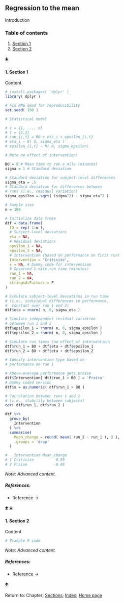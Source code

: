 ## Regression to the mean

Introduction

<a name="TOC"></a>
### Table of contents
1. <a href="#S01">Section 1</a>
2. <a href="#S02">Section 2</a>

<a href="#END">&#129147;</a>

<a name="S01"></a>
#### 1. Section 1

Content.

```R
# install.packages( 'dplyr' )
library( dplyr )

# Fix RNG seed for reproducibility
set.seed( 100 )

# Statistical model

# i = {1, ..., n}
# t = {1,2}
# run_{i,t} = B0 + eta_i + epsilon_{i,t}
# eta_i ~ N( 0, sigma_eta )
# epsilon_{i,t} ~ N( 0, sigma_epsilon)

# Note no effect of intervention!

B0 = 9 # Mean time to run a mile (minutes)
sigma = 1 # Standard deviation

# Standard deviation for subject-level differences
sigma_eta = .5
# Standard deviation for differences between 
# runs (i.e., residual variation)
sigma_epsilon = sqrt( (sigma^2) - sigma_eta^2 )

# Sample size
n = 100

# Initialize data frmae
dtf = data.frame(
  ID = rep( 1:n ),
  # Subject-level deviations
  eta = NA,
  # Residual deviations 
  epsilon_1 = NA,
  epsilon_2 = NA,
  # Intervention (based on performance on first run)
  Intervention = 'Criticize',
  x = NA, # Dummy code for intervention
  # Observed 1-mile run time (minutes)
  run_1 = NA,
  run_2 = NA,
  stringsAsFactors = F
)

# Simulate subject-level deviations in run time 
# (i.e., individual differences in performance,
#  constant over run 1 and 2)
dtf$eta = rnorm( n, 0, sigma_eta )

# Simulate independent residual variation 
# between run 1 and 2
dtf$epsilon_1 = rnorm( n, 0, sigma_epsilon )
dtf$epsilon_2 = rnorm( n, 0, sigma_epsilon )

# Simulate run times (no effect of intervention)
dtf$run_1 = B0 + dtf$eta + dtf$epsilon_1
dtf$run_2 = B0 + dtf$eta + dtf$epsilon_2

# Specify intervention type based on 
# performance on run 1

# Above-average performance gets praise
dtf$Intervention[ dtf$run_1 > B0 ] = 'Praise'
# Dummy coded version
dtf$x = as.numeric( dtf$run_1 > B0 )

# Correlation between runs 1 and 2
# (i.e., stability between subjects)
cor( dtf$run_1, dtf$run_2 )

dtf %>% 
  group_by( 
    Intervention
  ) %>% 
  summarise( 
    Mean_change = round( mean( run_2 - run_1 ), 2 ), 
    .groups = 'drop'
  )

#   Intervention Mean_change
# 1 Criticize          0.53
# 2 Praise            -0.48
```

*Note: Advanced content.*

##### References:

* Reference &rarr;

<a href="#TOC">&#129145;</a> <a href="#END">&#129147;</a>

<a name="S02"></a>
#### 1. Section 2

Content.

```R
# Example R code
```

*Note: Advanced content.*

##### References:

* Reference &rarr;

<a href="#TOC">&#129145;</a>

<a name="END"></a>
Return to:
Chapter;
[Sections](C00_P002_Chapters.md);
[Index](C0_P000_Alphabetical.md); 
[Home page](https://rettopnivek.github.io/Tutorials_for_statistics/)
